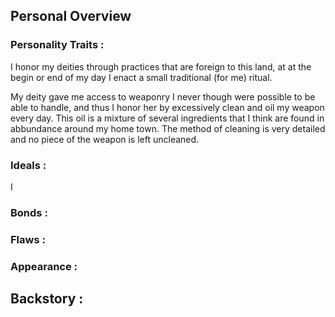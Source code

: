 ## Personal Overview
### Personality Traits :
I honor my deities through practices that are foreign to this land, at at the begin or end of my day I enact a small traditional (for me) ritual.

My deity gave me access to weaponry I never though were possible to be able to handle, and thus I honor her by excessively clean and oil my weapon every day. This oil is a mixture of several ingredients that I think are found in abbundance around my home town. The method of cleaning is very detailed and no piece of the weapon is left uncleaned. 
### Ideals : 
I 
### Bonds :
### Flaws :
### Appearance :

## Backstory :